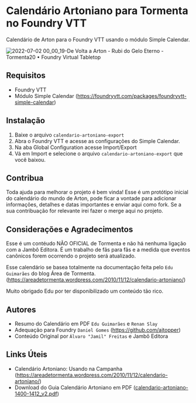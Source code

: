 # Calendário Artoniano para Tormenta no Foundry VTT
Calendário de Arton para o Foundry VTT usando o módulo Simple Calendar.

![2022-07-02 00_00_19-De Volta a Arton - Rubi do Gelo Eterno - Tormenta20 • Foundry Virtual Tabletop](https://user-images.githubusercontent.com/72995219/176984328-090abf0b-3534-49fe-83c8-35d299bf8ba6.png)


## Requisitos
- Foundry VTT
- Módulo Simple Calendar (https://foundryvtt.com/packages/foundryvtt-simple-calendar)

## Instalação
1. Baixe o arquivo `calendario-artoniano-export`
2. Abra o Foundry VTT e acesse as configurações do Simple Calendar.
3. Na aba Global Configuration acesse Import/Export
4. Vá em Import e selecione o arquivo `calendario-artoniano-export` que você baixou.

## Contribua

Toda ajuda para melhorar o projeto é bem vinda!
Esse é um protótipo inicial do calendário do mundo de Arton, pode ficar a vontade para adicionar informações, detalhes e datas importantes e enviar aqui como fork.
Se a sua contribuação for relevante irei fazer o merge aqui no projeto.


## Considerações e Agradecimentos
Esse é um contéudo NÃO OFICIAL de Tormenta e não há nenhuma ligação com a Jambô Editora.
É um trabalho de fãs para fãs e a medida que eventos canônicos forem ocorrendo o projeto será atualizado.

Esse calendário se basea totalmente na documentação feita pelo `Edu Guimarães` do blog Área de Tormenta. 
(https://areadetormenta.wordpress.com/2010/11/12/calendario-artoniano/)

Muito obrigado Edu por ter disponibilizado um conteúdo tão rico.


## Autores

- Resumo do Calendário em PDF `Edu Guimarães` e `Renan Slay`
- Adequação para Foundry `Daniel Gomes` (https://github.com/ajtopper)
- Conteúdo Original por `Álvaro "Jamil" Freitas` e Jambô Editora

## Links Úteis
- Calendário Artoniano: Usando na Campanha (https://areadetormenta.wordpress.com/2010/11/12/calendario-artoniano/)
- Download do Guia Calendário Artoniano em PDF ([calendario-artoniano-1400-1412_v2.pdf](https://github.com/ajtopper/calendario-artoniano-tormenta/files/9031944/calendario-artoniano-1400-1412_v2.pdf))

